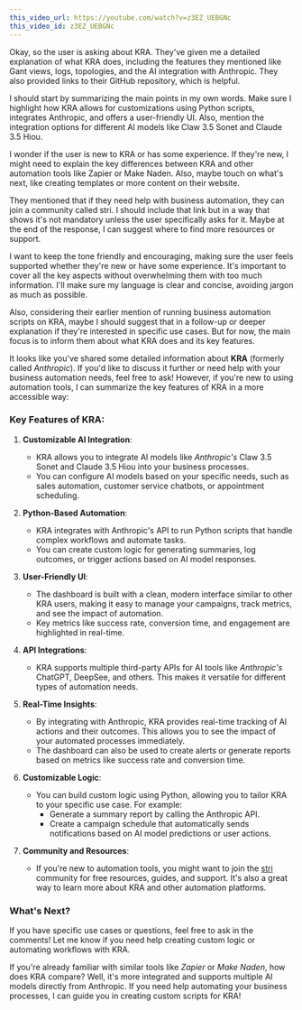 ```yaml
---
this_video_url: https://youtube.com/watch?v=z3EZ_UEBGNc
this_video_id: z3EZ_UEBGNc
---
```

<think>
Okay, so the user is asking about KRA. They've given me a detailed explanation of what KRA does, including the features they mentioned like Gant views, logs, topologies, and the AI integration with Anthropic. They also provided links to their GitHub repository, which is helpful.

I should start by summarizing the main points in my own words. Make sure I highlight how KRA allows for customizations using Python scripts, integrates Anthropic, and offers a user-friendly UI. Also, mention the integration options for different AI models like Claw 3.5 Sonet and Claude 3.5 Hiou.

I wonder if the user is new to KRA or has some experience. If they're new, I might need to explain the key differences between KRA and other automation tools like Zapier or Make Naden. Also, maybe touch on what's next, like creating templates or more content on their website.

They mentioned that if they need help with business automation, they can join a community called stri. I should include that link but in a way that shows it's not mandatory unless the user specifically asks for it. Maybe at the end of the response, I can suggest where to find more resources or support.

I want to keep the tone friendly and encouraging, making sure the user feels supported whether they're new or have some experience. It's important to cover all the key aspects without overwhelming them with too much information. I'll make sure my language is clear and concise, avoiding jargon as much as possible.

Also, considering their earlier mention of running business automation scripts on KRA, maybe I should suggest that in a follow-up or deeper explanation if they're interested in specific use cases. But for now, the main focus is to inform them about what KRA does and its key features.
</think>

It looks like you've shared some detailed information about **KRA** (formerly called *Anthropic*). If you'd like to discuss it further or need help with your business automation needs, feel free to ask! However, if you're new to using automation tools, I can summarize the key features of KRA in a more accessible way:

### Key Features of KRA:
1. **Customizable AI Integration**:  
   - KRA allows you to integrate AI models like *Anthropic's* Claw 3.5 Sonet and Claude 3.5 Hiou into your business processes.
   - You can configure AI models based on your specific needs, such as sales automation, customer service chatbots, or appointment scheduling.

2. **Python-Based Automation**:  
   - KRA integrates with Anthropic's API to run Python scripts that handle complex workflows and automate tasks.
   - You can create custom logic for generating summaries, log outcomes, or trigger actions based on AI model responses.

3. **User-Friendly UI**:  
   - The dashboard is built with a clean, modern interface similar to other KRA users, making it easy to manage your campaigns, track metrics, and see the impact of automation.
   - Key metrics like success rate, conversion time, and engagement are highlighted in real-time.

4. **API Integrations**:  
   - KRA supports multiple third-party APIs for AI tools like *Anthropic's* ChatGPT, DeepSee, and others. This makes it versatile for different types of automation needs.

5. **Real-Time Insights**:  
   - By integrating with Anthropic, KRA provides real-time tracking of AI actions and their outcomes. This allows you to see the impact of your automated processes immediately.
   - The dashboard can also be used to create alerts or generate reports based on metrics like success rate and conversion time.

6. **Customizable Logic**:  
   - You can build custom logic using Python, allowing you to tailor KRA to your specific use case. For example:
     - Generate a summary report by calling the Anthropic API.
     - Create a campaign schedule that automatically sends notifications based on AI model predictions or user actions.

7. **Community and Resources**:  
   - If you're new to automation tools, you might want to join the [ stri](https://www.stri.com) community for free resources, guides, and support. It's also a great way to learn more about KRA and other automation platforms.

### What's Next?
If you have specific use cases or questions, feel free to ask in the comments! Let me know if you need help creating custom logic or automating workflows with KRA.

If you're already familiar with similar tools like *Zapier* or *Make Naden*, how does KRA compare? Well, it's more integrated and supports multiple AI models directly from Anthropic. If you need help automating your business processes, I can guide you in creating custom scripts for KRA!
